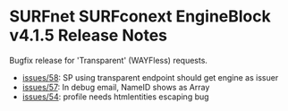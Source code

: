 # SURFnet SURFconext EngineBlock v4.1.5 Release Notes #

Bugfix release for 'Transparent' (WAYFless) requests.

* [issues/58](https://github.com/OpenConext/OpenConext-engineblock/issues/58): SP using transparent endpoint should get engine as issuer
* [issues/57](https://github.com/OpenConext/OpenConext-engineblock/issues/57): In debug email, NameID shows as Array
* [issues/54](https://github.com/OpenConext/OpenConext-engineblock/issues/54): profile needs htmlentities escaping bug